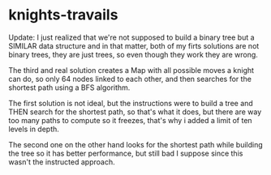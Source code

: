 # knights-travails
Update: I just realized that we're not supposed to build a binary tree but a SIMILAR data structure and in that matter, both of my firts solutions are not binary trees, they are just trees, so even though they work they are wrong.

The third and real solution creates a Map with all possible moves a knight can do, so only 64 nodes linked to each other, and then searches for the shortest path using a BFS algorithm.

The first solution is not ideal, but the instructions were to build a tree and THEN search for the shortest path, so that's what it does, but there are way too many paths to compute so it freezes, that's why i added a limit of ten levels in depth.

The second one on the other hand looks for the shortest path while building the tree so it has better performance, but still bad I suppose since this wasn't the instructed approach.